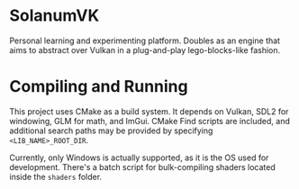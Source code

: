 # SolanumVK
Personal learning and experimenting platform. Doubles as an engine that aims to abstract over Vulkan in a plug-and-play lego-blocks-like fashion.
# Compiling and Running
This project uses CMake as a build system. It depends on Vulkan, SDL2 for windowing, GLM for math, and ImGui. CMake Find scripts are included, and additional search paths may be provided by specifying `<LIB_NAME>_ROOT_DIR`.

Currently, only Windows is actually supported, as it is the OS used for development. There's a batch script for bulk-compiling shaders located inside the `shaders` folder.
